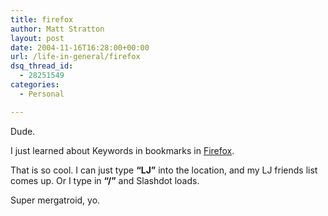 ```yaml
---
title: firefox
author: Matt Stratton
layout: post
date: 2004-11-16T16:28:00+00:00
url: /life-in-general/firefox
dsq_thread_id:
  - 28251549
categories:
  - Personal

---
```

Dude.

I just learned about Keywords in bookmarks in [Firefox][1].

That is so cool. I can just type **&#8220;LJ&#8221;** into the location, and my LJ friends list comes up. Or I type in **&#8220;/&#8221;** and Slashdot loads.

Super mergatroid, yo.

 [1]: http://www.mozilla.org/firefox